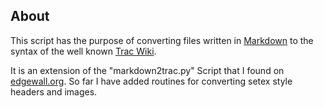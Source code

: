 ## About
This script has the purpose of converting files written in [Markdown](http://daringfireball.net/projects/markdown/) to the syntax of the well known [Trac Wiki](http://trac.edgewall.org/wiki/TracWiki).

It is an extension of the "markdown2trac.py" Script that I found on [edgewall.org](http://trac.edgewall.org/attachment/wiki/TracWiki/markdown2trac.py).
So far I have added routines for converting setex style headers and images.